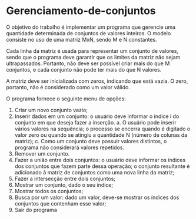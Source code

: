 # Gerenciamento-de-conjuntos
O objetivo do trabalho é implementar um programa que gerencie uma 
quantidade determinada de conjuntos de valores inteiros. O modelo consiste no uso 
de uma matriz MxN, sendo M e N constantes.

Cada linha da matriz é usada para representar um conjunto de valores, sendo que 
o programa deve garantir que os limites da matriz não sejam ultrapassados. Portanto, 
não deve ser possível criar mais do que M conjuntos, e cada conjunto não pode ter mais 
do que N valores.

A matriz deve ser inicializada com zeros, indicando que está vazia. O zero, 
portanto, não é considerado como um valor válido.

O programa fornece o seguinte menu de opções:
1. Criar um novo conjunto vazio;
2. Inserir dados em um conjunto: o usuário deve informar o índice i do conjunto 
em que deseja fazer a inserção.
a. O usuário pode inserir vários valores na sequência; o processo se encerra 
quando é digitado o valor zero ou quando se atingiu a quantidade N 
(número de colunas da matriz);
c. Como um conjunto deve possuir valores distintos, o programa não considerará valores repetidos.
3. Remover um conjunto.
4. Fazer a união entre dois conjuntos: o usuário deve informar os índices dos 
conjuntos que fazem parte dessa operação; o conjunto resultante é adicionado à 
matriz de conjuntos como uma nova linha da matriz;
5. Fazer a intersecção entre dois conjuntos;
6. Mostrar um conjunto, dado o seu índice;
7. Mostrar todos os conjuntos;
8. Busca por um valor: dado um valor, deve-se mostrar os índices dos conjuntos 
que contenham esse valor;
9. Sair do programa
